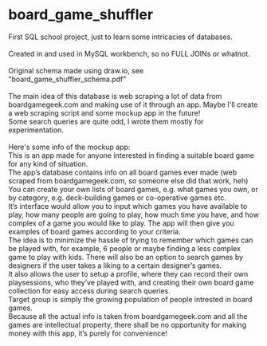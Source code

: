 # board_game_shuffler
First SQL school project, just to learn some intricacies of databases.<br><br>
Created in and used in MySQL workbench, so no FULL JOINs or whatnot.<br><br>
Original schema made using draw.io, see "board_game_shuffler_schema.pdf"<br><br>
The main idea of this database is web scraping a lot of data from boardgamegeek.com and making use of it through an app. 
Maybe I'll create a web scraping script and some mockup app in the future!<br>
Some search queries are quite odd, I wrote them mostly for experimentation.<br><br>
Here's some info of the mockup app:<br>
This is an app made for anyone interested in finding a suitable board game for any kind of situation.<br>
The app’s database contains info on all board games ever made (web scraped from boardgamegeek.com, so someone else did that work, heh)<br>
You can create your own lists of board games, e.g. what games you own, or by category, e.g. deck-building games or co-operative games etc.<br>
It’s interface would allow you to input which games you have available to play, how many people are going to play, how much time you have, and how complex of a game you would like to play. The app will then give you examples of board games according to your criteria.<br>
The idea is to minimize the hassle of trying to remember which games can be played with, for example, 6 people or maybe finding a less complex game to play with kids.
There will also be an option to search games by designers if the user takes a liking to a certain designer’s games.<br>
It also allows the user to setup a profile, where they can record their own playsessions, who they’ve played with, and creating their own board game collection for easy access during search queries.<br>
Target group is simply the growing population of people intrested in board games.<br>
Because all the actual info is taken from boardgamegeek.com and all the games are intellectual property, there shall be no opportunity for making money with this app, it’s purely for convenience!

